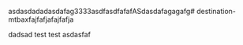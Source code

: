 asdasdadadasdafag3333asdfasdfafafASdasdafagagafg# destination-mtbaxfajfafjafajfafja


dadsad
test test
asdasfaf
